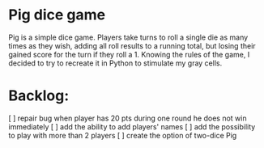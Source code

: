 # Pig dice game

Pig is a simple dice game. Players take turns to roll a single die as many times as they wish, adding all roll results to a running total, but losing their gained score for the turn if they roll a 1.
Knowing the rules of the game, I decided to try to recreate it in Python to stimulate my gray cells.

# Backlog:
[ ] repair bug
  when player has 20 pts during one round he does not win immediately
[ ] add the ability to add players' names
[ ] add the possibility to play with more than 2 players
[ ] create the option of two-dice Pig 

